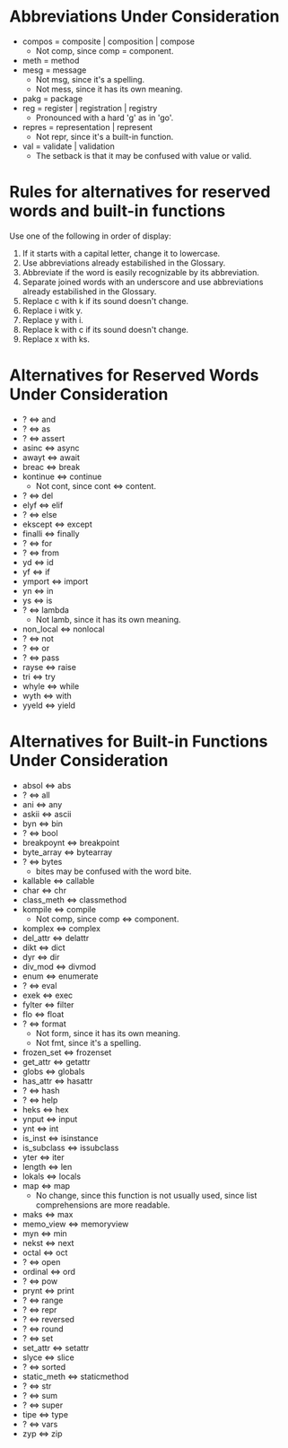 # Abbreviations Under Consideration
- compos = composite | composition | compose
    - Not comp, since comp = component.
- meth = method
- mesg = message
    - Not msg, since it's a spelling.
    - Not mess, since it has its own meaning.
- pakg = package
- reg = register | registration | registry
    - Pronounced with a hard 'g' as in 'go'.
- repres = representation | represent
    - Not repr, since it's a built-in function.
- val = validate | validation
    - The setback is that it may be confused with value or valid.

# Rules for alternatives for reserved words and built-in functions
Use one of the following in order of display:
1. If it starts with a capital letter, change it to lowercase.
2. Use abbreviations already estabilished in the Glossary.
3. Abbreviate if the word is easily recognizable by its abbreviation.
4. Separate joined words with an underscore and use abbreviations already estabilished in the Glossary.
5. Replace c with k if its sound doesn't change.
6. Replace i witk y.
7. Replace y with i.
8. Replace k with c if its sound doesn't change.
9. Replace x with ks.


# Alternatives for Reserved Words Under Consideration
- ? <=> and
- ? <=> as
- ? <=> assert
- asinc <=> async
- awayt <=> await
- breac <=> break
- kontinue <=> continue
    - Not cont, since cont <=> content.
- ? <=> del
- elyf <=> elif
- ? <=> else
- ekscept <=> except
- finalli <=> finally
- ? <=> for
- ? <=> from
- yd <=> id
- yf <=> if
- ymport <=> import
- yn <=> in
- ys <=> is
- ? <=> lambda
    - Not lamb, since it has its own meaning.
- non_local <=> nonlocal
- ? <=> not
- ? <=> or
- ? <=> pass
- rayse <=> raise
- tri <=> try
- whyle <=> while
- wyth <=> with
- yyeld <=> yield

# Alternatives for Built-in Functions Under Consideration
- absol <=> abs
- ? <=> all
- ani <=> any
- askii <=> ascii
- byn <=> bin
- ? <=> bool
- breakpoynt <=> breakpoint
- byte_array <=> bytearray
- ? <=> bytes
    - bites may be confused with the word bite.
- kallable <=> callable
- char <=> chr
- class_meth <=> classmethod
- kompile <=> compile
    - Not comp, since comp <=> component.
- komplex <=> complex
- del_attr <=> delattr
- dikt <=> dict
- dyr <=> dir
- div_mod <=> divmod
- enum <=> enumerate
- ? <=> eval
- exek <=> exec
- fylter <=> filter
- flo <=> float
- ? <=> format
    - Not form, since it has its own meaning.
    - Not fmt, since it's a spelling.
- frozen_set <=> frozenset
- get_attr <=> getattr
- globs <=> globals
- has_attr <=> hasattr
- ? <=> hash
- ? <=> help
- heks <=> hex
- ynput <=> input
- ynt <=> int
- is_inst <=> isinstance
- is_subclass <=> issubclass
- yter <=> iter
- length <=> len
- lokals <=> locals
- map <=> map
    - No change, since this function is not usually used, since list comprehensions are more readable.
- maks <=> max
- memo_view <=> memoryview
- myn <=> min
- nekst <=> next
- octal <=> oct
- ? <=> open
- ordinal <=> ord
- ? <=> pow
- prynt <=> print
- ? <=> range
- ? <=> repr
- ? <=> reversed
- ? <=> round
- ? <=> set
- set_attr <=> setattr
- slyce <=> slice
- ? <=> sorted
- static_meth <=> staticmethod
- ? <=> str
- ? <=> sum
- ? <=> super
- tipe <=> type
- ? <=> vars
- zyp <=> zip